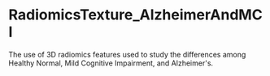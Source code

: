 # RadiomicsTexture_AlzheimerAndMCI
The use of 3D radiomics features used to study the differences among Healthy Normal, Mild Cognitive Impairment, and Alzheimer's.

